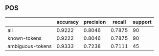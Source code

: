 
## POS

|                  | accuracy | precision | recall | support |
|------------------|----------|-----------|--------|---------|
| all              | 0.9222   | 0.8046    | 0.7875 | 90      |
| known-tokens     | 0.9222   | 0.8046    | 0.7875 | 90      |
| ambiguous-tokens | 0.9333   | 0.7238    | 0.7111 | 45      |

